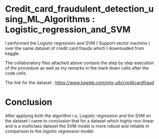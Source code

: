 # **Credit_card_fraudulent_detection_using_ML_Algorithms : Logistic_regression_and_SVM**
I performed the Logistic regression and SVM ( Support vector machine ) over the same dataset of credit card frauds which I downloaded from kaggle.

The collaboratory files attached above contans the step by step execution of the procedure as well as my remarks in the mark down cells after the code cells.

The link for the dataset : https://www.kaggle.com/mlg-ulb/creditcardfraud

# **Conclusion**
After applying both the algorithm i.e, Logistic regression and the SVM on the dataset I came to conclusion that for a dataset which highly non-linear and is a multiclass dataset the SVM model is more robust and reliable in comparison to the logistic regression model. 
